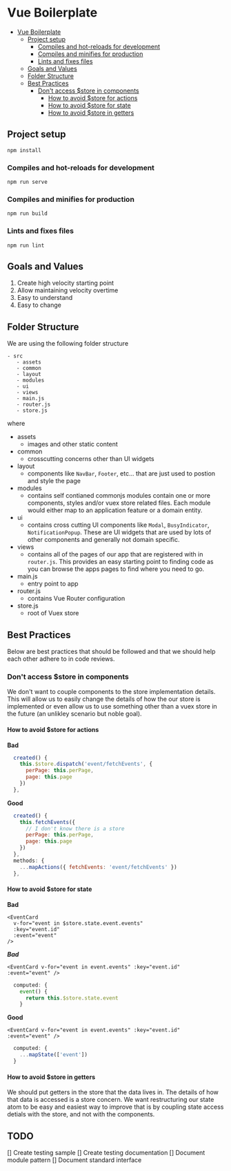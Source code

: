 # Vue Boilerplate

<!-- TOC -->

- [Vue Boilerplate](#vue-boilerplate)
  - [Project setup](#project-setup)
    - [Compiles and hot-reloads for development](#compiles-and-hot-reloads-for-development)
    - [Compiles and minifies for production](#compiles-and-minifies-for-production)
    - [Lints and fixes files](#lints-and-fixes-files)
  - [Goals and Values](#goals-and-values)
  - [Folder Structure](#folder-structure)
  - [Best Practices](#best-practices)
    - [Don't access \$store in components](#dont-access-store-in-components)
      - [How to avoid \$store for actions](#how-to-avoid-store-for-actions)
      - [How to avoid \$store for state](#how-to-avoid-store-for-state)
      - [How to avoid \$store in getters](#how-to-avoid-store-in-getters)

<!-- /TOC -->

## Project setup

```
npm install
```

### Compiles and hot-reloads for development

```
npm run serve
```

### Compiles and minifies for production

```
npm run build
```

### Lints and fixes files

```
npm run lint
```

## Goals and Values

1. Create high velocity starting point
2. Allow maintaining velocity overtime
3. Easy to understand
4. Easy to change

## Folder Structure

We are using the following folder structure

```
- src
   - assets
   - common
   - layout
   - modules
   - ui
   - views
   - main.js
   - router.js
   - store.js
```

where

- assets
  - images and other static content
- common
  - crosscutting concerns other than UI widgets
- layout
  - components like `NavBar`, `Footer`, etc... that are just used to postion and style the page
- modules
  - contains self contianed commonjs modules contain one or more components, styles and/or vuex store related files. Each module would either map to an application feature or a domain entity.
- ui
  - contains cross cutting UI components like `Modal`, `BusyIndicator`, `NotificationPopup`. These are UI widgets that are used by lots of other components and generally not domain specific.
- views
  - contains all of the pages of our app that are registered with in `router.js`. This provides an easy starting point to finding code as you can browse the apps pages to find where you need to go.
- main.js
  - entry point to app
- router.js
  - contains Vue Router configuration
- store.js
  - root of Vuex store

## Best Practices

Below are best practices that should be followed and that we should help each other adhere to in code reviews.

### Don't access \$store in components

We don't want to couple components to the store implementation details. This will allow us to easily change the details of how the our store is implemented or even allow us to use something other than a vuex store in the future (an unlikley scenario but noble goal).

#### How to avoid \$store for actions

**Bad**

```javascript
  created() {
    this.$store.dispatch('event/fetchEvents', {
      perPage: this.perPage,
      page: this.page
    })
  },
```

**Good**

```javascript
  created() {
    this.fetchEvents({
      // I don't know there is a store
      perPage: this.perPage,
      page: this.page
    })
  },
  methods: {
    ...mapActions({ fetchEvents: 'event/fetchEvents' })
  },
```

#### How to avoid \$store for state

**Bad**

```vue
<EventCard
  v-for="event in $store.state.event.events"
  :key="event.id"
  :event="event"
/>
```

**_Bad_**

```vue
<EventCard v-for="event in event.events" :key="event.id" :event="event" />
```

```javascript
  computed: {
    event() {
      return this.$store.state.event
    }
```

**Good**

```vue
<EventCard v-for="event in event.events" :key="event.id" :event="event" />
```

```javascript
  computed: {
    ...mapState(['event'])
  }
```

#### How to avoid \$store in getters

We should put getters in the store that the data lives in. The details of how that data is accessed is a store concern. We want restructuring our state atom to be easy and easiest way to improve that is by coupling state access detials with the store, and not with the components.

## TODO
[] Create testing sample
[] Create testing documentation
[] Document module pattern
[] Document standard interface
